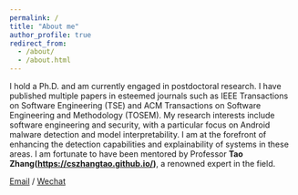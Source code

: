 ```yaml
---
permalink: /
title: "About me"
author_profile: true
redirect_from: 
  - /about/
  - /about.html
---
```


I hold a Ph.D. and am currently engaged in postdoctoral research. I have published multiple papers in esteemed journals such as IEEE Transactions on Software Engineering (TSE) and ACM Transactions on Software Engineering and Methodology (TOSEM). My research interests include software engineering and security, with a particular focus on Android malware detection and model interpretability. I am at the forefront of enhancing the detection capabilities and explainability of systems in these areas. I am fortunate to have been mentored by Professor **Tao Zhang(https://cszhangtao.github.io/)**, a renowned expert in the field.

[Email](liyaouu@gmail.com) / [Wechat](../images/wechat.jpg)

